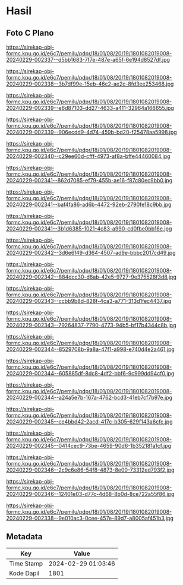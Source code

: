 # Hasil

## Foto C Plano

https://sirekap-obj-formc.kpu.go.id/e6c7/pemilu/pdpr/18/01/08/20/19/1801082019008-20240229-002337--d5bb1683-7f7e-487e-a65f-6e194d8527df.jpg

https://sirekap-obj-formc.kpu.go.id/e6c7/pemilu/pdpr/18/01/08/20/19/1801082019008-20240229-002338--3b7df99e-15eb-46c2-ae2c-8fd3ee253468.jpg

https://sirekap-obj-formc.kpu.go.id/e6c7/pemilu/pdpr/18/01/08/20/19/1801082019008-20240229-002339--e6d87103-dd27-4633-a411-32964a166655.jpg

https://sirekap-obj-formc.kpu.go.id/e6c7/pemilu/pdpr/18/01/08/20/19/1801082019008-20240229-002339--906ecdd9-4d74-459b-bd20-f25478aa5998.jpg

https://sirekap-obj-formc.kpu.go.id/e6c7/pemilu/pdpr/18/01/08/20/19/1801082019008-20240229-002340--c29ee60d-cfff-4973-af8a-bffe44460084.jpg

https://sirekap-obj-formc.kpu.go.id/e6c7/pemilu/pdpr/18/01/08/20/19/1801082019008-20240229-002341--862d7085-ef79-455b-ae16-f87c80ec9bb0.jpg

https://sirekap-obj-formc.kpu.go.id/e6c7/pemilu/pdpr/18/01/08/20/19/1801082019008-20240229-002341--baf4fa86-ad6b-4472-92eb-2790fe18c9bb.jpg

https://sirekap-obj-formc.kpu.go.id/e6c7/pemilu/pdpr/18/01/08/20/19/1801082019008-20240229-002341--3b1d6385-1021-4c83-a990-cd0fbe0bb16e.jpg

https://sirekap-obj-formc.kpu.go.id/e6c7/pemilu/pdpr/18/01/08/20/19/1801082019008-20240229-002342--3d6e6f49-d364-4507-ad9e-bbbc2017cd49.jpg

https://sirekap-obj-formc.kpu.go.id/e6c7/pemilu/pdpr/18/01/08/20/19/1801082019008-20240229-002342--884dcc30-d6ab-42e5-9727-9e375528f3d8.jpg

https://sirekap-obj-formc.kpu.go.id/e6c7/pemilu/pdpr/18/01/08/20/19/1801082019008-20240229-002343--ccbb9b8d-828f-4ca3-a771-313d1fec4437.jpg

https://sirekap-obj-formc.kpu.go.id/e6c7/pemilu/pdpr/18/01/08/20/19/1801082019008-20240229-002343--79264837-7790-4773-94b5-bf17b4344c8b.jpg

https://sirekap-obj-formc.kpu.go.id/e6c7/pemilu/pdpr/18/01/08/20/19/1801082019008-20240229-002344--8529708b-9a8a-47f1-a998-e740d4e2a461.jpg

https://sirekap-obj-formc.kpu.go.id/e6c7/pemilu/pdpr/18/01/08/20/19/1801082019008-20240229-002344--605885df-8dc8-4df2-bbf6-9c999dd94cf0.jpg

https://sirekap-obj-formc.kpu.go.id/e6c7/pemilu/pdpr/18/01/08/20/19/1801082019008-20240229-002344--a24a5e7b-167a-4762-bcd3-41eb7cf7b97e.jpg

https://sirekap-obj-formc.kpu.go.id/e6c7/pemilu/pdpr/18/01/08/20/19/1801082019008-20240229-002345--ce4bbd42-2acd-417c-b305-629f143a6cfc.jpg

https://sirekap-obj-formc.kpu.go.id/e6c7/pemilu/pdpr/18/01/08/20/19/1801082019008-20240229-002345--0414cec9-73be-4659-90d6-1b352181a1cf.jpg

https://sirekap-obj-formc.kpu.go.id/e6c7/pemilu/pdpr/18/01/08/20/19/1801082019008-20240229-002346--2c9c6e86-54f8-4873-8e00-73312ed793f2.jpg

https://sirekap-obj-formc.kpu.go.id/e6c7/pemilu/pdpr/18/01/08/20/19/1801082019008-20240229-002346--12401e03-d77c-4d68-8b0d-8ce722a55f86.jpg

https://sirekap-obj-formc.kpu.go.id/e6c7/pemilu/pdpr/18/01/08/20/19/1801082019008-20240229-002338--9e010ac3-0cee-457e-89d7-a8005af451b3.jpg


## Metadata

| Key        | Value               |
| ---------- | ------------------- |
| Time Stamp | 2024-02-29 01:03:46 |
| Kode Dapil | 1801                |



